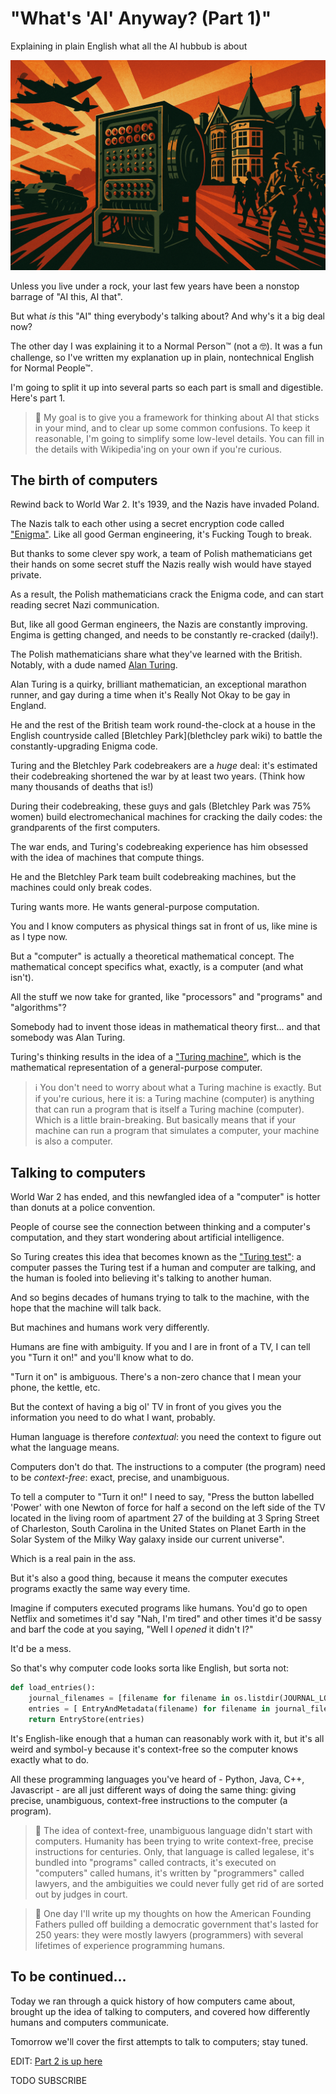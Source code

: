 <!------------------------- REFERENCE LINKS BLOCK ----------------------------------->
[TODO]: some-link
<!----------------------- END REFERENCE LINKS BLOCK --------------------------------->

"What's 'AI' Anyway? (Part 1)"
==============================
Explaining in plain English what all the AI hubbub is about

![](./images/image.png)

Unless you live under a rock, your last few years have been a nonstop barrage of "AI this, AI that".

But what _is_ this "AI" thing everybody's talking about? And why's it a big deal now?

The other day I was explaining it to a Normal Person™ (not a 🤓). It was a fun challenge, so I've written my explanation up in plain, nontechnical English for Normal People™.

I'm going to split it up into several parts so each part is small and digestible. Here's part 1.

> 👀 My goal is to give you a framework for thinking about AI that sticks in your mind, and to clear up some common confusions. To keep it reasonable, I'm going to simplify some low-level details. You can fill in the details with Wikipedia'ing on your own if you're curious.

The birth of computers
----------------------
Rewind back to World War 2. It's 1939, and the Nazis have invaded Poland.

The Nazis talk to each other using a secret encryption code called ["Enigma"](https://en.wikipedia.org/wiki/Enigma_machine). Like all good German engineering, it's Fucking Tough to break.

But thanks to some clever spy work, a team of Polish mathematicians get their hands on some secret stuff the Nazis really wish would have stayed private.

As a result, the Polish mathematicians crack the Enigma code, and can start reading secret Nazi communication.

But, like all good German engineers, the Nazis are constantly improving. Engima is getting changed, and needs to be constantly re-cracked (daily!).

The Polish mathematicians share what they've learned with the British. Notably, with a dude named [Alan Turing](https://en.wikipedia.org/wiki/Alan_Turing).

Alan Turing is a quirky, brilliant mathematician, an exceptional marathon runner, and gay during a time when it's Really Not Okay to be gay in England.

He and the rest of the British team work round-the-clock at a house in the English countryside called [Bletchley Park](blethcley park wiki) to battle the constantly-upgrading Enigma code.

Turing and the Bletchley Park codebreakers are a _huge_ deal: it's estimated their codebreaking shortened the war by at least two years. (Think how many thousands of deaths that is!)

During their codebreaking, these guys and gals (Bletchley Park was 75% women) build electromechanical machines for cracking the daily codes: the grandparents of the first computers.

The war ends, and Turing's codebreaking experience has him obsessed with the idea of machines that compute things. 

He and the Bletchley Park team built codebreaking machines, but the machines could only break codes.

Turing wants more. He wants general-purpose computation.

You and I know computers as physical things sat in front of us, like mine is as I type now.

But a "computer" is actually a theoretical mathematical concept. The mathematical concept specifics what, exactly, is a computer (and what isn't).

All the stuff we now take for granted, like "processors" and "programs" and "algorithms"?

Somebody had to invent those ideas in mathematical theory first... and that somebody was Alan Turing.

Turing's thinking results in the idea of a ["Turing machine"](https://en.wikipedia.org/wiki/Turing_machine), which is the mathematical representation of a general-purpose computer.

> ℹ️  You don't need to worry about what a Turing machine is exactly. But if you're curious, here it is: a Turing machine (computer) is anything that can run a program that is itself a Turing machine (computer). Which is a little brain-breaking. But basically means that if your machine can run a program that simulates a computer, your machine is also a computer.

Talking to computers
--------------------
World War 2 has ended, and this newfangled idea of a "computer" is hotter than donuts at a police convention.

People of course see the connection between thinking and a computer's computation, and they start wondering about artificial intelligence.

So Turing creates this idea that becomes known as the ["Turing test"](https://en.wikipedia.org/wiki/Turing_test): a computer passes the Turing test if a human and computer are talking, and the human is fooled into believing it's talking to another human.

And so begins decades of humans trying to talk to the machine, with the hope that the machine will talk back.

But machines and humans work very differently.

Humans are fine with ambiguity. If you and I are in front of a TV, I can tell you "Turn it on!" and you'll know what to do. 

"Turn it on" is ambiguous. There's a non-zero chance that I mean your phone, the kettle, etc.

But the context of having a big ol' TV in front of you gives you the information you need to do what I want, probably.

Human language is therefore _contextual_: you need the context to figure out what the language means.

Computers don't do that. The instructions to a computer (the program) need to be _context-free_: exact, precise, and unambiguous.

To tell a computer to "Turn it on!" I need to say, "Press the button labelled 'Power' with one Newton of force for half a second on the left side of the TV located in the living room of apartment 27 of the building at 3 Spring Street of Charleston, South Carolina in the United States on Planet Earth in the Solar System of the Milky Way galaxy inside our current universe".

Which is a real pain in the ass.

But it's also a good thing, because it means the computer executes programs exactly the same way every time. 

Imagine if computers executed programs like humans. You'd go to open Netflix and sometimes it'd say "Nah, I'm tired" and other times it'd be sassy and barf the code at you saying, "Well I _opened_ it didn't I?"

It'd be a mess.

So that's why computer code looks sorta like English, but sorta not: 

```python
def load_entries():
    journal_filenames = [filename for filename in os.listdir(JOURNAL_LOC) if os.path.isfile(os.path.join(JOURNAL_LOC, filename))]
    entries = [ EntryAndMetadata(filename) for filename in journal_filenames]
    return EntryStore(entries)
```

It's English-like enough that a human can reasonably work with it, but it's all weird and symbol-y because it's context-free so the computer knows exactly what to do.

All these programming languages you've heard of - Python, Java, C++, Javascript - are all just different ways of doing the same thing: giving precise, unambiguous, context-free instructions to the computer (a program).

> 🤔 The idea of context-free, unambiguous language didn't start with computers. Humanity has been trying to write context-free, precise instructions for centuries. Only, that language is called legalese, it's bundled into "programs" called contracts, it's executed on "computers" called humans, it's written by "programmers" called lawyers, and the ambiguities we could never fully get rid of are sorted out by judges in court.

> 💭 One day I'll write up my thoughts on how the American Founding Fathers pulled off building a democratic government that's lasted for 250 years: they were mostly lawyers (programmers) with several lifetimes of experience programming humans.

To be continued...
------------------
Today we ran through a quick history of how computers came about, brought up the idea of talking to computers, and covered how differently humans and computers communicate.

Tomorrow we'll cover the first attempts to talk to computers; stay tuned.

EDIT: [Part 2 is up here](https://mieubrisse.substack.com/p/whats-ai-anyway-part-2)

TODO SUBSCRIBE

<!------------------ IG POST DESCRIPTION --------------------->
<!--
TODO

👉 Read the full article (link in bio)

#hashtag1 #hashtag2 #hashtag3
-->

<!-------------------- IG STORY TEXT ------------------------->
<!--
TODO
-->

